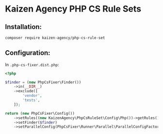 # Kaizen Agency PHP CS Rule Sets

Installation:
---

```bash
composer require kaizen-agency/php-cs-rule-set
```

Configuration:
---

In `.php-cs-fixer.dist.php`:

```php
<?php

$finder = (new PhpCsFixer\Finder())
    ->in(__DIR__)
    ->exclude([
        'vendor',
        'tests',
    ]);

return (new PhpCsFixer\Config())
    ->setRules((new KaizenAgency\PhpCsRuleSet\Config\Php())->getRules())
    ->setFinder($finder)
    ->setParallelConfig(PhpCsFixer\Runner\Parallel\ParallelConfigFactory::detect());
